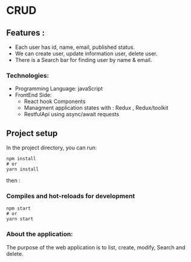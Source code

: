 # CRUD
## Features :
- Each user has id, name, email, published status.
- We can create user, update information user, delete user.
- There is a Search bar for finding user by name & email.

### Technologies:
- Programming Language: javaScript
- FrontEnd Side:
  - React hook Components
  - Managment application states with : Redux , Redux/toolkit
  - RestfulApi using async/await requests 
 
## Project setup

In the project directory, you can run:

```
npm install
# or
yarn install
```
then :
### Compiles and hot-reloads for development

```
npm start
# or
yarn start
```
### About the application:

The purpose of the web application is to list, create, modify, Search and delete.
